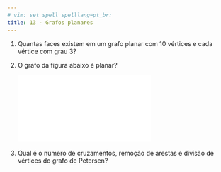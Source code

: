```yaml
---
# vim: set spell spelllang=pt_br:
title: 13 - Grafos planares
---
```


1. Quantas faces existem em um grafo planar com 10 vértices e cada vértice
   com grau 3?

2. O grafo da figura abaixo é planar?

   ![](imagens/exercicio-grafo-planar.pdf)

3. Qual é o número de cruzamentos, remoção de arestas e divisão de vértices do
   grafo de Petersen?
